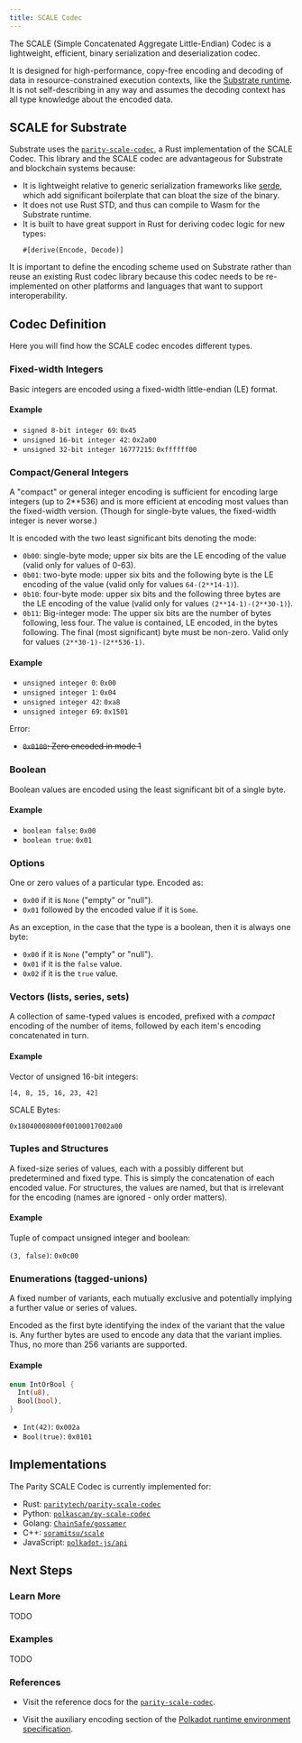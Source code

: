 ```yaml
---
title: SCALE Codec
---
```


The SCALE (Simple Concatenated Aggregate Little-Endian) Codec is a lightweight,
efficient, binary serialization and deserialization codec.

It is designed for high-performance, copy-free encoding and decoding of data in
resource-constrained execution contexts, like the [Substrate
runtime](conceptual/runtime/index.md). It is not self-describing in any way and
assumes the decoding context has all type knowledge about the encoded data.

## SCALE for Substrate

Substrate uses the
[`parity-scale-codec`](https://github.com/paritytech/parity-scale-codec), a Rust
implementation of the SCALE Codec. This library and the SCALE codec are
advantageous for Substrate and blockchain systems because:

* It is lightweight relative to generic serialization frameworks like
  [serde](https://serde.rs/), which add significant boilerplate that can bloat
  the size of the binary.
* It does not use Rust STD, and thus can compile to Wasm for the Substrate
  runtime.
* It is built to have great support in Rust for deriving codec logic for new
  types:
  ```
  #[derive(Encode, Decode)]
  ```

It is important to define the encoding scheme used on Substrate rather than
reuse an existing Rust codec library because this codec needs to be
re-implemented on other platforms and languages that want to support
interoperability.

## Codec Definition

Here you will find how the SCALE codec encodes different types.

### Fixed-width Integers

Basic integers are encoded using a fixed-width little-endian (LE) format.

#### Example

- `signed 8-bit integer 69`: `0x45`
- `unsigned 16-bit integer 42`: `0x2a00`
- `unsigned 32-bit integer 16777215`: `0xffffff00`

### Compact/General Integers

A "compact" or general integer encoding is sufficient for encoding large
integers (up to 2**536) and is more efficient at encoding most values than the
fixed-width version. (Though for single-byte values, the fixed-width integer is
never worse.)

It is encoded with the two least significant bits denoting the mode:

- `0b00`: single-byte mode; upper six bits are the LE encoding of the value
  (valid only for values of 0-63).
- `0b01`: two-byte mode: upper six bits and the following byte is the LE
  encoding of the value (valid only for values `64-(2**14-1)`).
- `0b10`: four-byte mode: upper six bits and the following three bytes are the
  LE encoding of the value (valid only for values `(2**14-1)-(2**30-1)`).
- `0b11`: Big-integer mode: The upper six bits are the number of bytes
  following, less four. The value is contained, LE encoded, in the bytes
  following. The final (most significant) byte must be non-zero. Valid only for
  values `(2**30-1)-(2**536-1)`.

#### Example

- `unsigned integer 0`: `0x00`
- `unsigned integer 1`: `0x04`
- `unsigned integer 42`: `0xa8`
- `unsigned integer 69`: `0x1501`

Error:

- ~~`0x0100`: Zero encoded in mode 1~~

### Boolean

Boolean values are encoded using the least significant bit of a single byte.

#### Example

- `boolean false`: `0x00`
- `boolean true`: `0x01`

### Options

One or zero values of a particular type. Encoded as:

- `0x00` if it is `None` ("empty" or "null").
- `0x01` followed by the encoded value if it is `Some`.

As an exception, in the case that the type is a boolean, then it is always one
byte:

- `0x00` if it is `None` ("empty" or "null").
- `0x01` if it is the `false` value.
- `0x02` if it is the `true` value.

### Vectors (lists, series, sets)

A collection of same-typed values is encoded, prefixed with a *compact* encoding
of the number of items, followed by each item's encoding concatenated in turn.

#### Example

Vector of unsigned 16-bit integers:

```
[4, 8, 15, 16, 23, 42]
```

SCALE Bytes:

```
0x18040008000f00100017002a00
```

### Tuples and Structures

A fixed-size series of values, each with a possibly different but predetermined
and fixed type. This is simply the concatenation of each encoded value. For
structures, the values are named, but that is irrelevant for the encoding (names
are ignored - only order matters).

#### Example

Tuple of compact unsigned integer and boolean:

`(3, false)`: `0x0c00`

### Enumerations (tagged-unions)

A fixed number of variants, each mutually exclusive and potentially implying a
further value or series of values.

Encoded as the first byte identifying the index of the variant that the value
is. Any further bytes are used to encode any data that the variant implies.
Thus, no more than 256 variants are supported.

#### Example

```rust
enum IntOrBool {
  Int(u8),
  Bool(bool),
}
```

- `Int(42)`: `0x002a`
- `Bool(true)`: `0x0101`

## Implementations

The Parity SCALE Codec is currently implemented for:

* Rust:
  [`paritytech/parity-scale-codec`](https://github.com/paritytech/parity-scale-codec)
* Python:
  [`polkascan/py-scale-codec`](https://github.com/polkascan/py-scale-codec)
* Golang: [`ChainSafe/gossamer`](https://github.com/ChainSafe/gossamer)
* C++: [`soramitsu/scale`](https://github.com/soramitsu/scale)
* JavaScript: [`polkadot-js/api`](https://github.com/polkadot-js/api)

## Next Steps

### Learn More

TODO

### Examples

TODO

### References

* Visit the reference docs for the
  [`parity-scale-codec`](https://substrate.dev/rustdocs/master/parity_scale_codec/index.html).

* Visit the auxiliary encoding section of the [Polkadot runtime environment
  specification](https://github.com/w3f/polkadot-spec/blob/master/runtime-environment-spec/polkadot_re_spec.pdf).
